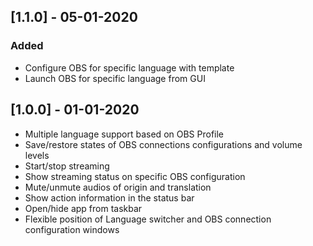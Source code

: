 ## [1.1.0] - 05-01-2020
### Added
- Configure OBS for specific language with template
- Launch OBS for specific language from GUI

## [1.0.0] - 01-01-2020
- Multiple language support based on OBS Profile
- Save/restore states of OBS connections configurations and volume levels
- Start/stop streaming
- Show streaming status on specific OBS configuration
- Mute/unmute audios of origin and translation
- Show action information in the status bar
- Open/hide app from taskbar
- Flexible position of Language switcher and OBS connection configuration windows